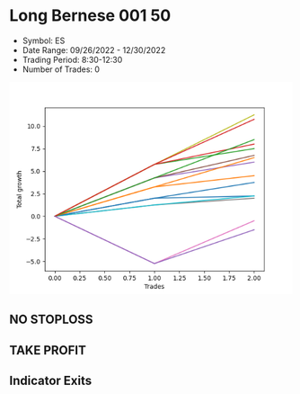 # Long Bernese 001 50 
- Symbol: ES
- Date Range: 09/26/2022 - 12/30/2022
- Trading Period: 8:30-12:30
- Number of Trades: 0

![Plot](LongBernese00150ES.png)
## NO STOPLOSS











## TAKE PROFIT






## Indicator Exits



